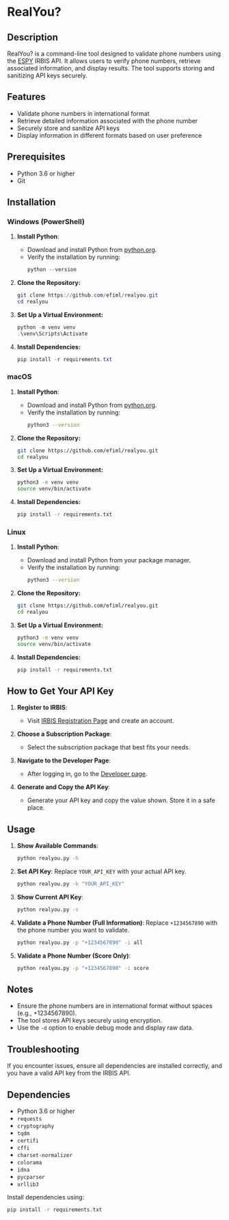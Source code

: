 # RealYou?

## Description

RealYou? is a command-line tool designed to validate phone numbers using the [ESPY](https://espysys.com/) IRBIS API. It allows users to verify phone numbers, retrieve associated information, and display results. The tool supports storing and sanitizing API keys securely.

## Features

- Validate phone numbers in international format
- Retrieve detailed information associated with the phone number
- Securely store and sanitize API keys
- Display information in different formats based on user preference

## Prerequisites

- Python 3.6 or higher
- Git

## Installation

### Windows (PowerShell)

1. **Install Python**:
    - Download and install Python from [python.org](https://www.python.org/downloads/).
    - Verify the installation by running:
      ```powershell
      python --version
      ```

2. **Clone the Repository:**
    ```powershell
    git clone https://github.com/efiml/realyou.git
    cd realyou
    ```

3. **Set Up a Virtual Environment:**
    ```powershell
    python -m venv venv
    .\venv\Scripts\Activate
    ```

4. **Install Dependencies:**
    ```powershell
    pip install -r requirements.txt
    ```

### macOS

1. **Install Python**:
    - Download and install Python from [python.org](https://www.python.org/downloads/).
    - Verify the installation by running:
      ```bash
      python3 --version
      ```

2. **Clone the Repository:**
    ```bash
    git clone https://github.com/efiml/realyou.git
    cd realyou
    ```

3. **Set Up a Virtual Environment:**
    ```bash
    python3 -m venv venv
    source venv/bin/activate
    ```

4. **Install Dependencies:**
    ```bash
    pip install -r requirements.txt
    ```

### Linux

1. **Install Python**:
    - Download and install Python from your package manager.
    - Verify the installation by running:
      ```bash
      python3 --version
      ```

2. **Clone the Repository:**
    ```bash
    git clone https://github.com/efiml/realyou.git
    cd realyou
    ```

3. **Set Up a Virtual Environment:**
    ```bash
    python3 -m venv venv
    source venv/bin/activate
    ```

4. **Install Dependencies:**
    ```bash
    pip install -r requirements.txt
    ```

## How to Get Your API Key

1. **Register to IRBIS**:
    - Visit [IRBIS Registration Page](https://irbis.espysys.com/auth/register) and create an account.

2. **Choose a Subscription Package**:
    - Select the subscription package that best fits your needs.

3. **Navigate to the Developer Page**:
    - After logging in, go to the [Developer page](https://irbis.espysys.com/developer).

4. **Generate and Copy the API Key**:
    - Generate your API key and copy the value shown. Store it in a safe place.

## Usage

1. **Show Available Commands**:
    ```bash
    python realyou.py -h
    ```

2. **Set API Key**:
    Replace `YOUR_API_KEY` with your actual API key.
    ```bash
    python realyou.py -k "YOUR_API_KEY"
    ```

3. **Show Current API Key**:
    ```bash
    python realyou.py -s
    ```

4. **Validate a Phone Number (Full Information)**:
    Replace `+1234567890` with the phone number you want to validate.
    ```bash
    python realyou.py -p "+1234567890" -i all
    ```

5. **Validate a Phone Number (Score Only)**:
    ```bash
    python realyou.py -p "+1234567890" -i score
    ```

## Notes

- Ensure the phone numbers are in international format without spaces (e.g., +1234567890).
- The tool stores API keys securely using encryption.
- Use the `-d` option to enable debug mode and display raw data.

## Troubleshooting

If you encounter issues, ensure all dependencies are installed correctly, and you have a valid API key from the IRBIS API.

## Dependencies

- Python 3.6 or higher
- `requests`
- `cryptography`
- `tqdm`
- `certifi`
- `cffi`
- `charset-normalizer`
- `colorama`
- `idna`
- `pycparser`
- `urllib3`

Install dependencies using:
```bash
pip install -r requirements.txt
